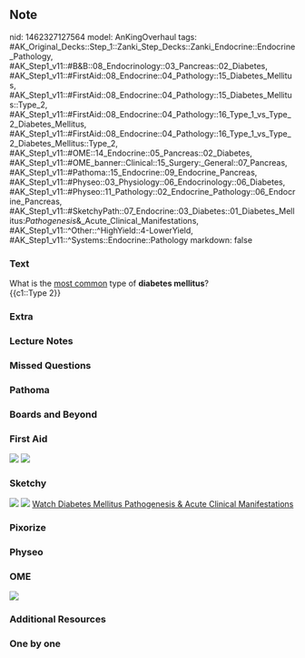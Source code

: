## Note
nid: 1462327127564
model: AnKingOverhaul
tags: #AK_Original_Decks::Step_1::Zanki_Step_Decks::Zanki_Endocrine::Endocrine_Pathology, #AK_Step1_v11::#B&B::08_Endocrinology::03_Pancreas::02_Diabetes, #AK_Step1_v11::#FirstAid::08_Endocrine::04_Pathology::15_Diabetes_Mellitus, #AK_Step1_v11::#FirstAid::08_Endocrine::04_Pathology::15_Diabetes_Mellitus::Type_2, #AK_Step1_v11::#FirstAid::08_Endocrine::04_Pathology::16_Type_1_vs_Type_2_Diabetes_Mellitus, #AK_Step1_v11::#FirstAid::08_Endocrine::04_Pathology::16_Type_1_vs_Type_2_Diabetes_Mellitus::Type_2, #AK_Step1_v11::#OME::14_Endocrine::05_Pancreas::02_Diabetes, #AK_Step1_v11::#OME_banner::Clinical::15_Surgery:_General::07_Pancreas, #AK_Step1_v11::#Pathoma::15_Endocrine::09_Endocrine_Pancreas, #AK_Step1_v11::#Physeo::03_Physiology::06_Endocrinology::06_Diabetes, #AK_Step1_v11::#Physeo::11_Pathology::02_Endocrine_Pathology::06_Endocrine_Pancreas, #AK_Step1_v11::#SketchyPath::07_Endocrine::03_Diabetes::01_Diabetes_Mellitus:_Pathogenesis_&_Acute_Clinical_Manifestations, #AK_Step1_v11::^Other::^HighYield::4-LowerYield, #AK_Step1_v11::^Systems::Endocrine::Pathology
markdown: false

### Text
<div>
  What is the <u>most common</u> type of <b>diabetes mellitus</b>?
</div>
<div>
  {{c1::Type 2}}
</div>

### Extra


### Lecture Notes


### Missed Questions


### Pathoma


### Boards and Beyond


### First Aid
<img src="tmpSqKllk.png"> <img src="tmpxyvjzu.png">

### Sketchy
<img src="DM2_1566160514431.jpg"> <img src=
"tmpEA81g7_1566160514431.png"> <a href=
"https://dashboard.sketchy.com/study/medical/courses/medical-pathophysiology/units/medical-pathophysiology-endocrine/videos/medical-pathophysiology-endocrine-diabetes-diabetes-mellitus-pathogenesis-and-acute-clinical-manifestations?utm_source=anki&utm_medium=partnership&utm_campaign=february_update&utm_content=medical">
Watch Diabetes Mellitus Pathogenesis & Acute Clinical
Manifestations</a>

### Pixorize


### Physeo


### OME
<div class="ome-widget">
  <a href=
  "https://onlinemeded.org/spa/surgery-general/pancreas/acquire?ref=anki">
  <img src="_OME_AnkiFlashcards_Lesson_6.png"></a>
</div>

### Additional Resources


### One by one

